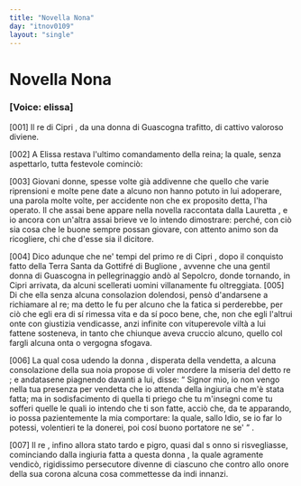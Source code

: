 ```yaml
---
title: "Novella Nona"
day: "itnov0109"
layout: "single"
---
```

<div id="nov0109" type="novella" who="elissa">
 <h1>
  Novella Nona
 </h1>
 <p>
  <h3>
   [Voice: elissa]
  </h3>
 </p>
 <argument>
  <p>
   <a name="p01090001">
    [001]
   </a>
   Il
   <name persref="recipri-0109" type="person">
    re di Cipri
   </name>
   , da una
   <name persref="donna-0109" type="person">
    donna
   </name>
   di
   <name placeref="guascogna" type="place">
    Guascogna
   </name>
   trafitto, di cattivo valoroso diviene.
  </p>
 </argument>
 <div3 type="commentary" who="author">
  <p>
   <a name="p01090002">
    [002]
   </a>
   A
   <name persref="elissa" type="person">
    Elissa
   </name>
   restava l'ultimo comandamento della reina; la quale, senza aspettarlo, tutta festevole cominci&ograve;:
  </p>
 </div3>
 <div3 type="commentary" who="elissa">
  <p>
   <a name="p01090003">
    [003]
   </a>
   Giovani donne, spesse volte gi&agrave; addivenne che quello che varie riprensioni e molte pene date a alcuno non hanno potuto in lui adoperare, una parola molte volte, per accidente non che ex proposito detta, l'ha operato. Il che assai bene appare nella novella raccontata dalla
   <name persref="lauretta" type="person">
    Lauretta
   </name>
   , e io ancora con un'altra assai brieve ve lo intendo dimostrare: perch&eacute;, con ci&ograve; sia cosa che le buone sempre possan giovare, con attento animo son da ricogliere, chi che d'esse sia il dicitore.
  </p>
 </div3>
 <p>
  <a name="p01090004">
   [004]
  </a>
  Dico adunque che ne' tempi del primo
  <name persref="recipri-0109" type="person">
   re di Cipri
  </name>
  , dopo il conquisto fatto della
  <name placeref="terrasanta" type="place">
   Terra Santa
  </name>
  da
  <name persref="gottifrebuglione" type="person">
   Gottifr&eacute; di Buglione
  </name>
  , avvenne che una gentil
  <name persref="donna-0109" type="person">
   donna
  </name>
  di
  <name placeref="guascogna" type="place">
   Guascogna
  </name>
  in pellegrinaggio and&ograve; al Sepolcro, donde tornando, in
  <name placeref="cipro" type="place">
   Cipri
  </name>
  arrivata, da alcuni scellerati uomini villanamente fu oltreggiata.
  <a name="p01090005">
   [005]
  </a>
  Di che ella senza alcuna consolazion dolendosi, pens&ograve; d'andarsene a richiamare al re; ma detto le fu per alcuno che la fatica si perderebbe, per ci&ograve; che egli era di s&iacute; rimessa vita e da s&iacute; poco bene, che, non che egli l'altrui onte con giustizia vendicasse, anzi infinite con vituperevole vilt&agrave; a lui fattene sosteneva, in tanto che chiunque aveva cruccio alcuno, quello col fargli alcuna onta o vergogna sfogava.
 </p>
 <p>
  <a name="p01090006">
   [006]
  </a>
  La qual cosa udendo la
  <name persref="donna-0109" type="person">
   donna
  </name>
  , disperata della vendetta, a alcuna consolazione della sua noia propose di voler mordere la miseria del detto
  <name persref="recipri-0109" type="person">
   re
  </name>
  ; e andatasene piagnendo davanti a lui, disse:
  <q direct="unspecified" who="donna-0109">
   Signor mio, io non vengo nella tua presenza per vendetta che io attenda della ingiuria che m'&egrave; stata fatta; ma in sodisfacimento di quella ti priego che tu m'insegni come tu sofferi quelle le quali io intendo che ti son fatte, acci&ograve; che, da te apparando, io possa pazientemente la mia comportare: la quale, sallo Idio, se io far lo potessi, volentieri te la donerei, poi cos&iacute; buono portatore ne se'
  </q>
  .
 </p>
 <p>
  <a name="p01090007">
   [007]
  </a>
  Il
  <name persref="recipri-0109" type="person">
   re
  </name>
  , infino allora stato tardo e pigro, quasi dal s onno si risvegliasse, cominciando dalla ingiuria fatta a questa
  <name persref="donna-0109" type="person">
   donna
  </name>
  , la quale agramente vendic&ograve;, rigidissimo persecutore divenne di ciascuno che contro allo onore della sua corona alcuna cosa commettesse da indi innanzi.
 </p>
</div>